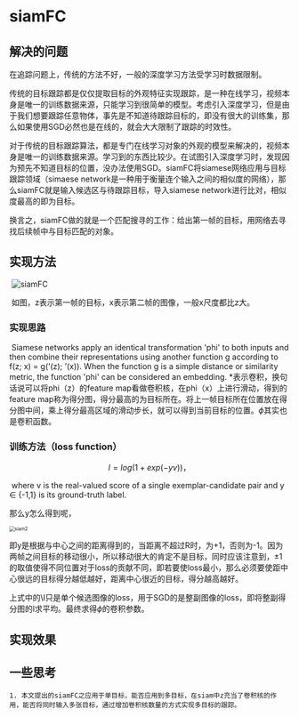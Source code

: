 # siamFC

## 解决的问题

​	在追踪问题上，传统的方法不好，一般的深度学习方法受学习时数据限制。

​	传统的目标跟踪都是仅仅提取目标的外观特征实现跟踪，是一种在线学习，视频本身是唯一的训练数据来源，只能学习到很简单的模型。考虑引入深度学习，但是由于我们想要跟踪任意物体，事先是不知道待跟踪目标的，即没有很大的训练集，那么如果使用SGD必然也是在线的，就会大大限制了跟踪的时效性。

​    对于传统的目标跟踪算法，都是专门在线学习对象的外观的模型来解决的，视频本身是唯一的训练数据来源。学习到的东西比较少。在试图引入深度学习时，发现因为预先不知道目标的位置，没办法使用SGD。siamFC将siamese网络应用与目标跟踪领域（simaese network是一种用于衡量连个输入之间的相似度的网络），那么siamFC就是输入候选区与待跟踪目标，导入siamese network进行比对，相似度最高的即为目标。

​	换言之，siamFC做的就是一个匹配搜寻的工作：给出第一帧的目标，用网络去寻找后续帧中与目标匹配的对象。

## 实现方法

​	![siamFC](./image/siamFC.png)

​	如图，z表示第一帧的目标，x表示第二帧的图像，一般x尺度都比z大。

### 实现思路

​	 Siamese networks apply an identical transformation 'phi' to both inputs and then combine their representations using another function g according to f(z; x) = g(’(z); ’(x)). When the function g is a simple distance or similarity metric, the function 'phi' can be considered an embedding. *表示卷积，换句话说可以将phi（z）的feature map看做卷积核，在phi（x）上进行滑动，得到的feature map称为得分图，得分最高的为目标所在。将上一帧目标所在位置放在得分图中间，乘上得分最高区域的滑动步长，就可以得到当前目标的位置。$\phi$其实也是卷积函数。

### 训练方法（loss function）	

$$
l = log(1+exp(-yv))，
$$

​		where v is the real-valued score of a single exemplar-candidate pair and y $\in$ \{-1,1\}  is its ground-truth label.

那么y怎么得到呢，

<img src="./image/siam2.png" alt="siam2" style="zoom:60%;" />

即y是根据与中心之间的距离得到的，当距离不超过R时，为+1，否则为-1。因为两帧之间目标的移动很小，所以移动很大的肯定不是目标，同时应该注意到，±1的取值使得不同位置对于loss的贡献不同，即若要使loss最小，那么必须要使距中心很远的目标得分越低越好，距离中心很近的目标，得分越高越好。

上式中的\l只是单个候选图像的loss，用于SGD的是整副图像的loss，即将整副得分图的l求平均。最终求得$\phi$的卷积参数。

## 实现效果

## 一些思考

	1. 本文提出的siamFC之应用于单目标，能否应用到多目标，在siam中z充当了卷积核的作用，能否将同时输入多张目标，通过增加卷积核数量的方式实现多目标的跟踪。
